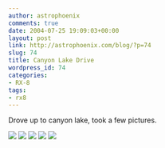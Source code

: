 ```yaml
---
author: astrophoenix
comments: true
date: 2004-07-25 19:09:03+00:00
layout: post
link: http://astrophoenix.com/blog/?p=74
slug: 74
title: Canyon Lake Drive
wordpress_id: 74
categories:
- RX-8
tags:
- rx8
---
```


Drove up to canyon lake, took a few pictures.

[![](/blog/wp-uploads/astrophoenix/2010/12/IMG_0753_compressed-300x225.jpg)](/blog/wp-uploads/astrophoenix/2010/12/IMG_0753_compressed.jpg)
[![](/blog/wp-uploads/astrophoenix/2010/12/IMG_0756_compressed-300x225.jpg)](/blog/wp-uploads/astrophoenix/2010/12/IMG_0756_compressed.jpg)
[![](/blog/wp-uploads/astrophoenix/2010/12/IMG_0758_compressed-300x225.jpg)](/blog/wp-uploads/astrophoenix/2010/12/IMG_0758_compressed.jpg)
[![](/blog/wp-uploads/astrophoenix/2010/12/IMG_0760_compressed-300x225.jpg)](/blog/wp-uploads/astrophoenix/2010/12/IMG_0760_compressed.jpg)
[![](/blog/wp-uploads/astrophoenix/2010/12/IMG_0761_compressed-300x225.jpg)](/blog/wp-uploads/astrophoenix/2010/12/IMG_0761_compressed.jpg)
